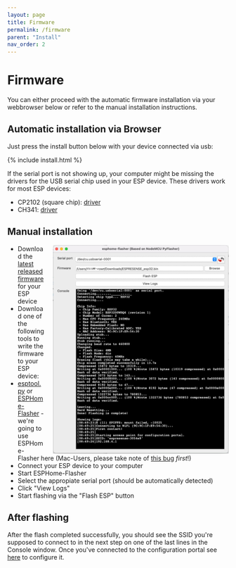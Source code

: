 ```yaml
---
layout: page
title: Firmware
permalink: /firmware
parent: "Install"
nav_order: 2
---
```


# Firmware

You can either proceed with the automatic firmware installation via your webbrowser below or refer to the manual installation instructions.

## Automatic installation via Browser

Just press the install button below with your device connected via usb:

{% include install.html %}

If the serial port is not showing up, your computer might be missing the drivers for the USB serial chip used in your ESP device. These drivers work for most ESP devices:

* CP2102 (square chip): <a href="https://www.silabs.com/products/development-tools/software/usb-to-uart-bridge-vcp-drivers">driver</a>
* CH341: <a href="https://github.com/nodemcu/nodemcu-devkit/tree/master/Drivers">driver</a>

## Manual installation

<div class="clearfix"  markdown=1>

<img src="/images/esphome-flasher_mac.jpg" class="clearfix" style="float:right;margin-left:20px;width:400px">

* Download the <a href="https://github.com/ESPresense/ESPresense/releases">latest released firmware</a> for your ESP device
* Download one of the following tools to write the firmware to your ESP device:
* <a href="https://github.com/espressif/esptool">esptool.py</a> or <a href="https://github.com/esphome/esphome-flasher">ESPHome-Flasher</a> - we're going to use ESPHome-Flasher here (Mac-Users, please take note of <a href="https://github.com/esphome/esphome-flasher/issues/26#issuecomment-671061140">this bug</a> *first*!)
* Connect your ESP device to your computer
* Start ESPHome-Flasher
* Select the appropiate serial port (should be automatically detected)
* Click "View Logs"
* Start flashing via the "Flash ESP" button

</div>

## After flashing

After the flash completed successfully, you should see the SSID you're supposed to connect to in the next step on one of the last lines in the Console window. Once you've connected to the configuration portal see [here](/configuration/portal) to configure it.
